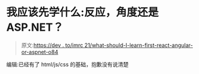 # 我应该先学什么:反应，角度还是 ASP.NET？

> 原文:[https://dev . to/imrc 21/what-should-I-learn-first-react-angular-or-aspnet-o84](https://dev.to/imrc21/what-should-i-learn-first-react-angular-or-aspnet-o84)

编辑:已经有了 html/js/css 的基础，抱歉没有说清楚
